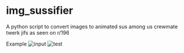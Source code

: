 # img_sussifier
A python script to convert images to animated sus among us crewmate twerk jifs as seen on r/196

Example
![input](https://user-images.githubusercontent.com/60029482/119781694-3874a200-bec3-11eb-8b14-9b08d1882a9d.png)
![test](https://user-images.githubusercontent.com/60029482/119781696-39a5cf00-bec3-11eb-8b2c-71df0e6afe34.gif)
